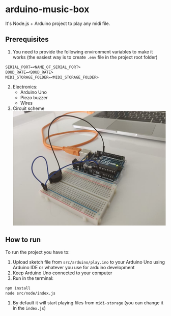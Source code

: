 # arduino-music-box

It's Node.js + Arduino project to play any midi file.

## Prerequisites

1. You need to provide the following environment variables to make it works (the easiest way is to create `.env` file in the project root folder)

```
SERIAL_PORT=<NAME_OF_SERIAL_PORT>
BOUD_RATE=<BOUD_RATE>
MIDI_STORAGE_FOLDER=<MIDI_STORAGE_FOLDER>
```

2. Electronics:
   - Arduino Uno
   - Piezo buzzer
   - Wires
3. Circuit scheme
   ![Circuit scheme](https://github.com/simonchuryakov/arduino-music-box/blob/master/docs/circuit.jpg?raw=true)

## How to run

To run the project you have to:

1. Upload sketch file from `src/arduino/play.ino` to your Arduino Uno using Arduino IDE or whatever you use for arduino development
2. Keep Arduino Uno connected to your computer
3. Run in the terminal:

```
npm install
node src/node/index.js
```

1. By default it will start playing files from `midi-storage` (you can change it in the `index.js`)
